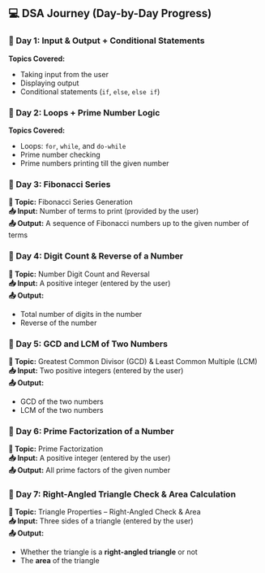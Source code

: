 ## 💻 DSA Journey (Day-by-Day Progress)

### 📅 Day 1: Input & Output + Conditional Statements

**Topics Covered:**
- Taking input from the user
- Displaying output
- Conditional statements (`if`, `else`, `else if`)

### 📅 Day 2: Loops + Prime Number Logic

**Topics Covered:**
- Loops: `for`, `while`, and `do-while`
- Prime number checking
- Prime numbers printing till the given number

### 📅 Day 3: Fibonacci Series

**🧠 Topic:** Fibonacci Series Generation  
**📥 Input:** Number of terms to print (provided by the user)  
**📤 Output:** A sequence of Fibonacci numbers up to the given number of terms

### 📅 Day 4: Digit Count & Reverse of a Number

**🧠 Topic:** Number Digit Count and Reversal  
**📥 Input:** A positive integer (entered by the user)  
**📤 Output:** 
- Total number of digits in the number  
- Reverse of the number

### 📅 Day 5: GCD and LCM of Two Numbers

**🧠 Topic:** Greatest Common Divisor (GCD) & Least Common Multiple (LCM)  
**📥 Input:** Two positive integers (entered by the user)  
**📤 Output:** 
- GCD of the two numbers  
- LCM of the two numbers

### 📅 Day 6: Prime Factorization of a Number

**🧠 Topic:** Prime Factorization  
**📥 Input:** A positive integer (entered by the user)  
**📤 Output:** All prime factors of the given number

### 📅 Day 7: Right-Angled Triangle Check & Area Calculation

**🧠 Topic:** Triangle Properties – Right-Angled Check & Area  
**📥 Input:** Three sides of a triangle (entered by the user)  
**📤 Output:** 
- Whether the triangle is a **right-angled triangle** or not  
- The **area** of the triangle
